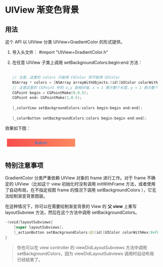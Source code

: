 # UIView 渐变色背景


## 用法

这个 API 以 UIView 分类 UIView+GradientColor 的形式提供。

1. 导入头文件： #import "UIView+GradientColor.h"
2. 在任意 UIView 子类上调用 setBackgroundColors:begin:end 方法：

	```swift
	
	// 注意，这里的 colors 只能用 CGColor 而不能用 UIColor
    NSArray * colors = [NSArray arrayWithObjects:(id)[UIColor colorWithHex:0xFA4C48].CGColor, (id)[UIColor colorWithHex:0xFD8B5C].CGColor, nil];
    // 注意这里的 CGPoint 中的 x,y 是相对值，x = 1 表示整个长度，y = 1 表示整个宽度
    CGPoint begin = CGPointMake(0,0.5);
    CGPoint end= CGPointMake(1,0.5);
    
    [_colorView setBackgroundColors:colors begin:begin end:end];
    
    [_colorButton setBackgroundColors:colors begin:begin end:end];
	
	```

效果如下图：

<img src="1.png" width="240"/>
 
## 特别注意事项

GradientColor 分类严重依赖 UIView 对象的 frame 进行工作。对于 frame 不确定的 UIView（比如这个 view 初始化时没有调用 initWithFrame 方法，或者使用了自动布局，在不指定视图 frame 的情况下调用 setBackgroundColors ），它无法绘制渐变背景图层。

在这种情况下，你可以在需要绘制渐变背景的 View 的 **父 view** 上重写 layoutSubview 方法，然后在这个方法中调用 setBackgroundColors。

```swift
-(void)layoutSubviews{
    [super layoutSubviews];
    [_actionButton setBackgroundColors:@[(id)[UIColor colorWithHex:0xFF6441].CGColor,(id)[UIColor colorWithHex:0xFC324E].CGColor] begin:CGPointMake(0, 0) end:CGPointMake(1, 0)];
}
```
> 你也可以在 view controller 的 viewDidLayoutSubviews 方法中调用 setBackgroundColors，因为 viewDidLayoutSubviews 调用时自动布局已经结束了。


